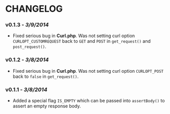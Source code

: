 CHANGELOG
=========

### v0.1.3 - *3/9/2014*
- Fixed serious bug in **Curl.php**. Was not setting curl option `CURLOPT_CUSTOMREQUEST` back to `GET` and `POST` in `get_request()` and `post_request()`.

### v0.1.2 - *3/8/2014*
- Fixed serious bug in **Curl.php**. Was not setting curl option `CURLOPT_POST` back to `false` in `get_request()`.

### v0.1.1 - *3/8/2014*
- Added a special flag `IS_EMPTY` which can be passed into `assertBody()` to assert an empty response body.
